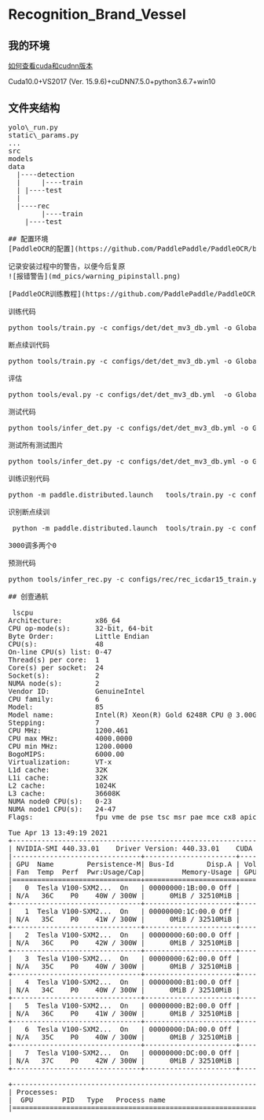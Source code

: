 # Recognition_Brand_Vessel

## 我的环境

[如何查看cuda和cudnn版本](http://pianshen.com/article/24552024218)

Cuda10.0+VS2017 (Ver. 15.9.6)+cuDNN7.5.0+python3.6.7+win10

## 文件夹结构
<pre>
yolo\_run.py 
static\_params.py
...
src
models
data
  |----detection
  |     |----train
  |	|----test
  |
  |----rec 
        |----train
	|----test

## 配置环境
[PaddleOCR的配置](https://github.com/PaddlePaddle/PaddleOCR/blob/release/2.0/doc/doc_ch/whl.md)

记录安装过程中的警告，以便今后复原
![报错警告](md_pics/warning_pipinstall.png)

[PaddleOCR训练教程](https://github.com/PaddlePaddle/PaddleOCR/blob/release/2.0/doc/doc_ch/detection.md)

训练代码

python tools/train.py -c configs/det/det_mv3_db.yml -o Global.pretrain_weights=./pretrain_models/MobileNetV3_large_x0_5_pretrained/

断点续训代码

python tools/train.py -c configs/det/det_mv3_db.yml -o Global.checkpoints=output\db_mv3\latest Optimizer.base_lr=0.00001

评估

python tools/eval.py -c configs/det/det_mv3_db.yml  -o Global.pretrained_model="output/db_mv3/best_accuracy" PostProcess.box_thresh=0.5 PostProcess.unclip_ratio=1.5

测试代码

python tools/infer_det.py -c configs/det/det_mv3_db.yml -o Global.infer_img="D:\Other_All\Application_Documents\Medium\Lessons\ArticleForGraduation\Codes\data\detection\test\2550.jpg" Global.pretrained_model="./output/db_mv3/best_accuracy" Global.load_static_weights=false

测试所有测试图片

python tools/infer_det.py -c configs/det/det_mv3_db.yml -o Global.infer_img="D:\Other_All\Application_Documents\Medium\Lessons\ArticleForGraduation\Codes\data\detection\train" Global.pretrained_model="./output/db_mv3/best_accuracy" Global.load_static_weights=false

训练识别代码

python -m paddle.distributed.launch   tools/train.py -c configs/rec/rec_icdar15_train.yml

识别断点续训

 python -m paddle.distributed.launch  tools/train.py -c configs/rec/rec_icdar15_train.yml -o  Global.checkpoints=output\rec\ic15\latest

3000调多两个0

预测代码

python tools/infer_rec.py -c configs/rec/rec_icdar15_train.yml -o Global.pretrained_model=output/rec/ic15/latest Global.load_static_weights=false Global.infer_img="D:\Other_All\Application_Documents\Medium\Lessons\ArticleForGraduation\Codes\data\rec\test\2639.jpg"

## 创壹通航

 lscpu 
Architecture:        x86_64
CPU op-mode(s):      32-bit, 64-bit
Byte Order:          Little Endian
CPU(s):              48
On-line CPU(s) list: 0-47
Thread(s) per core:  1
Core(s) per socket:  24
Socket(s):           2
NUMA node(s):        2
Vendor ID:           GenuineIntel
CPU family:          6
Model:               85
Model name:          Intel(R) Xeon(R) Gold 6248R CPU @ 3.00GHz
Stepping:            7
CPU MHz:             1200.461
CPU max MHz:         4000.0000
CPU min MHz:         1200.0000
BogoMIPS:            6000.00
Virtualization:      VT-x
L1d cache:           32K
L1i cache:           32K
L2 cache:            1024K
L3 cache:            36608K
NUMA node0 CPU(s):   0-23
NUMA node1 CPU(s):   24-47
Flags:               fpu vme de pse tsc msr pae mce cx8 apic sep mtrr pge mca cmov pat pse36 clflush dts acpi mmx fxsr sse sse2 ss ht tm pbe syscall nx pdpe1gb rdtscp lm constant_tsc art arch_perfmon pebs bts rep_good nopl xtopology nonstop_tsc cpuid aperfmperf pni pclmulqdq dtes64 ds_cpl vmx smx est tm2 ssse3 sdbg fma cx16 xtpr pdcm pcid dca sse4_1 sse4_2 x2apic movbe popcnt tsc_deadline_timer aes xsave avx f16c rdrand lahf_lm abm 3dnowprefetch cpuid_fault epb cat_l3 cdp_l3 invpcid_single intel_ppin ssbd mba ibrs ibpb stibp ibrs_enhanced tpr_shadow vnmi flexpriority ept vpid ept_ad fsgsbase tsc_adjust bmi1 avx2 smep bmi2 erms invpcid cqm mpx rdt_a avx512f avx512dq rdseed adx smap clflushopt clwb intel_pt avx512cd avx512bw avx512vl xsaveopt xsavec xgetbv1 xsaves cqm_llc cqm_occup_llc cqm_mbm_total cqm_mbm_local dtherm ida arat pln pts pku ospke avx512_vnni md_clear flush_l1d arch_capabilities

Tue Apr 13 13:49:19 2021       
+-----------------------------------------------------------------------------+
| NVIDIA-SMI 440.33.01    Driver Version: 440.33.01    CUDA Version: 10.2     |
|-------------------------------+----------------------+----------------------+
| GPU  Name        Persistence-M| Bus-Id        Disp.A | Volatile Uncorr. ECC |
| Fan  Temp  Perf  Pwr:Usage/Cap|         Memory-Usage | GPU-Util  Compute M. |
|===============================+======================+======================|
|   0  Tesla V100-SXM2...  On   | 00000000:1B:00.0 Off |                    0 |
| N/A   36C    P0    40W / 300W |      0MiB / 32510MiB |      0%      Default |
+-------------------------------+----------------------+----------------------+
|   1  Tesla V100-SXM2...  On   | 00000000:1C:00.0 Off |                    0 |
| N/A   35C    P0    41W / 300W |      0MiB / 32510MiB |      0%      Default |
+-------------------------------+----------------------+----------------------+
|   2  Tesla V100-SXM2...  On   | 00000000:60:00.0 Off |                    0 |
| N/A   36C    P0    42W / 300W |      0MiB / 32510MiB |      0%      Default |
+-------------------------------+----------------------+----------------------+
|   3  Tesla V100-SXM2...  On   | 00000000:62:00.0 Off |                    0 |
| N/A   35C    P0    40W / 300W |      0MiB / 32510MiB |      0%      Default |
+-------------------------------+----------------------+----------------------+
|   4  Tesla V100-SXM2...  On   | 00000000:B1:00.0 Off |                    0 |
| N/A   34C    P0    40W / 300W |      0MiB / 32510MiB |      0%      Default |
+-------------------------------+----------------------+----------------------+
|   5  Tesla V100-SXM2...  On   | 00000000:B2:00.0 Off |                    0 |
| N/A   36C    P0    41W / 300W |      0MiB / 32510MiB |      0%      Default |
+-------------------------------+----------------------+----------------------+
|   6  Tesla V100-SXM2...  On   | 00000000:DA:00.0 Off |                    0 |
| N/A   35C    P0    40W / 300W |      0MiB / 32510MiB |      0%      Default |
+-------------------------------+----------------------+----------------------+
|   7  Tesla V100-SXM2...  On   | 00000000:DC:00.0 Off |                    0 |
| N/A   37C    P0    42W / 300W |      0MiB / 32510MiB |      0%      Default |
+-------------------------------+----------------------+----------------------+
                                                                               
+-----------------------------------------------------------------------------+
| Processes:                                                       GPU Memory |
|  GPU       PID   Type   Process name                             Usage      |
|=============================================================================|
